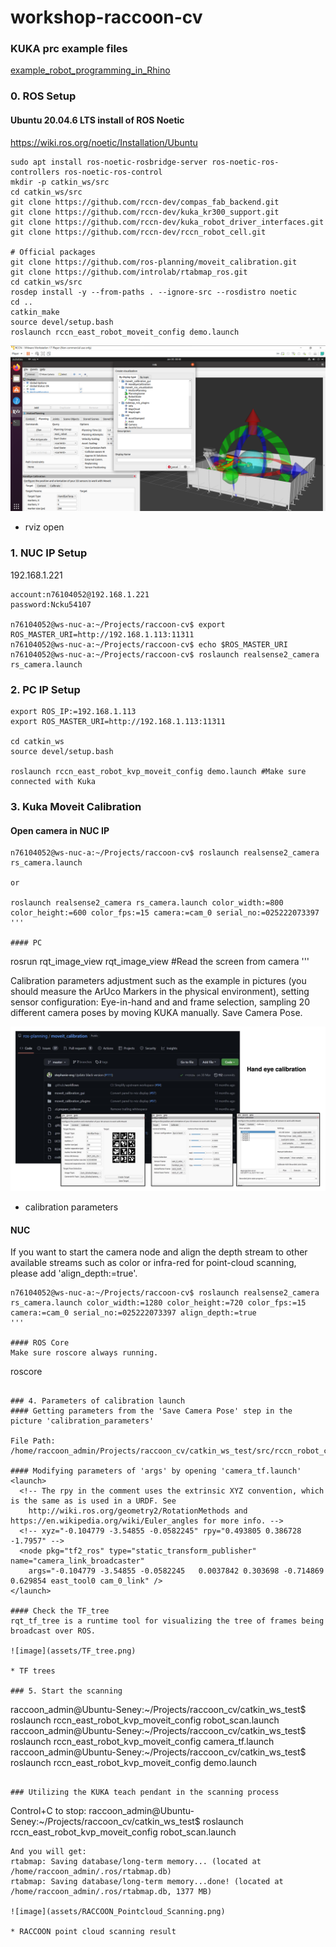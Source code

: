 # workshop-raccoon-cv

### KUKA prc example files
[example_robot_programming_in_Rhino](https://drive.google.com/file/d/1kzzR0gK_d3wgkkV1yESv7XUb84CfU9Pq/view?usp=sharing)


### 0. ROS Setup
#### Ubuntu 20.04.6 LTS install of ROS Noetic
https://wiki.ros.org/noetic/Installation/Ubuntu

```
sudo apt install ros-noetic-rosbridge-server ros-noetic-ros-controllers ros-noetic-ros-control
mkdir -p catkin_ws/src
cd catkin_ws/src
git clone https://github.com/rccn-dev/compas_fab_backend.git
git clone https://github.com/rccn-dev/kuka_kr300_support.git
git clone https://github.com/rccn-dev/kuka_robot_driver_interfaces.git
git clone https://github.com/rccn-dev/rccn_robot_cell.git

# Official packages
git clone https://github.com/ros-planning/moveit_calibration.git
git clone https://github.com/introlab/rtabmap_ros.git
cd catkin_ws/src
rosdep install -y --from-paths . --ignore-src --rosdistro noetic
cd ..
catkin_make
source devel/setup.bash
roslaunch rccn_east_robot_moveit_config demo.launch
```


![image](assets/rviz_open.png)   

* rviz open

### 1. NUC IP Setup
192.168.1.221
```
account:n76104052@192.168.1.221
password:Ncku54107

n76104052@ws-nuc-a:~/Projects/raccoon-cv$ export ROS_MASTER_URI=http://192.168.1.113:11311
n76104052@ws-nuc-a:~/Projects/raccoon-cv$ echo $ROS_MASTER_URI 
n76104052@ws-nuc-a:~/Projects/raccoon-cv$ roslaunch realsense2_camera rs_camera.launch 
```

### 2. PC IP Setup

```
export ROS_IP:=192.168.1.113
export ROS_MASTER_URI=http://192.168.1.113:11311

cd catkin_ws
source devel/setup.bash

roslaunch rccn_east_robot_kvp_moveit_config demo.launch #Make sure connected with Kuka
```

### 3. Kuka Moveit Calibration
#### Open camera in NUC IP
```
n76104052@ws-nuc-a:~/Projects/raccoon-cv$ roslaunch realsense2_camera rs_camera.launch 

or

roslaunch realsense2_camera rs_camera.launch color_width:=800 color_height:=600 color_fps:=15 camera:=cam_0 serial_no:=025222073397
'''

#### PC
```
rosrun rqt_image_view rqt_image_view  #Read the screen from camera
'''

Calibration parameters adjustment such as the example in pictures (you should measure the ArUco Markers in the physical environment), setting sensor configuration: Eye-in-hand and and frame selection, sampling 20 different camera poses by moving KUKA manually. Save Camera Pose.

![image](assets/calibration_parameters.png) 

* calibration parameters


#### NUC
If you want to start the camera node and align the depth stream to other available streams such as color or infra-red for point-cloud scanning, please add 'align_depth:=true'.

```
n76104052@ws-nuc-a:~/Projects/raccoon-cv$ roslaunch realsense2_camera rs_camera.launch color_width:=1280 color_height:=720 color_fps:=15 camera:=cam_0 serial_no:=025222073397 align_depth:=true
'''

#### ROS Core
Make sure roscore always running.

```
roscore
```

### 4. Parameters of calibration launch
#### Getting parameters from the 'Save Camera Pose' step in the picture 'calibration_parameters'

File Path: /home/raccoon_admin/Projects/raccoon_cv/catkin_ws_test/src/rccn_robot_cell/moveit_config/rccn_east_robot_kvp_moveit_config/launch/camera_tf.launch

#### Modifying parameters of 'args' by opening 'camera_tf.launch'
<launch>
  <!-- The rpy in the comment uses the extrinsic XYZ convention, which is the same as is used in a URDF. See
   	http://wiki.ros.org/geometry2/RotationMethods and https://en.wikipedia.org/wiki/Euler_angles for more info. -->
  <!-- xyz="-0.104779 -3.54855 -0.0582245" rpy="0.493805 0.386728 -1.7957" -->
  <node pkg="tf2_ros" type="static_transform_publisher" name="camera_link_broadcaster"
  	args="-0.104779 -3.54855 -0.0582245   0.0037842 0.303698 -0.714869 0.629854 east_tool0 cam_0_link" />
</launch>

#### Check the TF_tree
rqt_tf_tree is a runtime tool for visualizing the tree of frames being broadcast over ROS.

![image](assets/TF_tree.png) 

* TF trees

### 5. Start the scanning
```
raccoon_admin@Ubuntu-Seney:~/Projects/raccoon_cv/catkin_ws_test$ roslaunch rccn_east_robot_kvp_moveit_config robot_scan.launch
raccoon_admin@Ubuntu-Seney:~/Projects/raccoon_cv/catkin_ws_test$ roslaunch rccn_east_robot_kvp_moveit_config camera_tf.launch
raccoon_admin@Ubuntu-Seney:~/Projects/raccoon_cv/catkin_ws_test$ roslaunch rccn_east_robot_kvp_moveit_config demo.launch
```

### Utilizing the KUKA teach pendant in the scanning process
```
Control+C to stop:
raccoon_admin@Ubuntu-Seney:~/Projects/raccoon_cv/catkin_ws_test$ roslaunch rccn_east_robot_kvp_moveit_config robot_scan.launch
```
And you will get:
rtabmap: Saving database/long-term memory... (located at /home/raccoon_admin/.ros/rtabmap.db)
rtabmap: Saving database/long-term memory...done! (located at /home/raccoon_admin/.ros/rtabmap.db, 1377 MB)

![image](assets/RACCOON_Pointcloud_Scanning.png) 

* RACCOON point cloud scanning result
